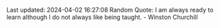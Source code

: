 Last updated: 2024-04-02 16:27:08
Random Quote: I am always ready to learn although I do not always like being taught. - Winston Churchill